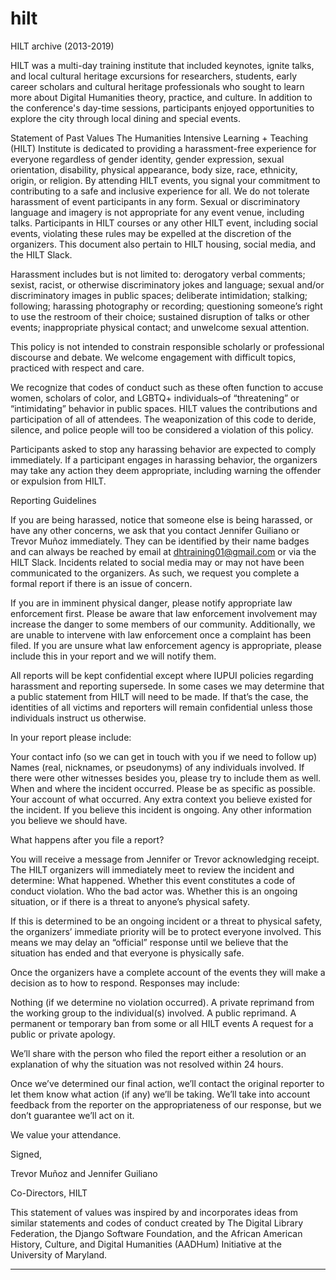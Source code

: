 # hilt
HILT archive (2013-2019)

HILT was a multi-day training institute that included keynotes, ignite talks, and local cultural heritage excursions for researchers, students, early career scholars and cultural heritage professionals who sought to learn more about Digital Humanities theory, practice, and culture. In addition to the conference's day-time sessions, participants enjoyed opportunities to explore the city through local dining and special events.

Statement of Past Values
The Humanities Intensive Learning + Teaching (HILT) Institute is dedicated to providing a harassment-free experience for everyone regardless of gender identity, gender expression, sexual orientation, disability, physical appearance, body size, race, ethnicity, origin, or religion. By attending HILT events, you signal your commitment to contributing to a safe and inclusive experience for all. We do not tolerate harassment of event participants in any form. Sexual or discriminatory language and imagery is not appropriate for any event venue, including talks. Participants in HILT courses or any other HILT event, including social events, violating these rules may be expelled at the discretion of the organizers. This document also pertain to HILT housing, social media, and the HILT Slack.

Harassment includes but is not limited to: derogatory verbal comments; sexist, racist, or otherwise discriminatory jokes and language; sexual and/or discriminatory images in public spaces; deliberate intimidation; stalking; following; harassing photography or recording; questioning someone’s right to use the restroom of their choice; sustained disruption of talks or other events; inappropriate physical contact; and unwelcome sexual attention.

This policy is not intended to constrain responsible scholarly or professional discourse and debate. We welcome engagement with difficult topics, practiced with respect and care.

We recognize that codes of conduct such as these often function to accuse women, scholars of color, and LGBTQ+ individuals–of “threatening” or “intimidating” behavior in public spaces. HILT values the contributions and participation of all of attendees. The weaponization of this code to deride, silence, and police people will too be considered a violation of this policy.

Participants asked to stop any harassing behavior are expected to comply immediately. If a participant engages in harassing behavior, the organizers may take any action they deem appropriate, including warning the offender or expulsion from HILT.

Reporting Guidelines

If you are being harassed, notice that someone else is being harassed, or have any other concerns, we ask that you contact Jennifer Guiliano or Trevor Muñoz immediately. They can be identified by their name badges and can always be reached by email at dhtraining01@gmail.com or via the HILT Slack. Incidents related to social media may or may not have been communicated to the organizers. As such, we request you complete a formal report if there is an issue of concern.

If you are in imminent physical danger, please notify appropriate law enforcement first. Please be aware that law enforcement involvement may increase the danger to some members of our community. Additionally, we are unable to intervene with law enforcement once a complaint has been filed. If you are unsure what law enforcement agency is appropriate, please include this in your report and we will notify them.

All reports will be kept confidential except where IUPUI policies regarding harassment and reporting supersede. In some cases we may determine that a public statement from HILT will need to be made. If that’s the case, the identities of all victims and reporters will remain confidential unless those individuals instruct us otherwise.

In your report please include:

Your contact info (so we can get in touch with you if we need to follow up)
Names (real, nicknames, or pseudonyms) of any individuals involved. If there were other witnesses besides you, please try to include them as well.
When and where the incident occurred. Please be as specific as possible.
Your account of what occurred.
Any extra context you believe existed for the incident.
If you believe this incident is ongoing.
Any other information you believe we should have.

What happens after you file a report?

You will receive a message from Jennifer or Trevor acknowledging receipt. The HILT organizers will immediately meet to review the incident and determine:
What happened.
Whether this event constitutes a code of conduct violation.
Who the bad actor was.
Whether this is an ongoing situation, or if there is a threat to anyone’s physical safety.

If this is determined to be an ongoing incident or a threat to physical safety, the organizers’ immediate priority will be to protect everyone involved. This means we may delay an “official” response until we believe that the situation has ended and that everyone is physically safe.

Once the organizers have a complete account of the events they will make a decision as to how to respond. Responses may include:

Nothing (if we determine no violation occurred).
A private reprimand from the working group to the individual(s) involved.
A public reprimand.
A permanent or temporary ban from some or all HILT events
A request for a public or private apology.

We’ll share with the person who filed the report either a resolution or an explanation of why the situation was not resolved within 24 hours.

Once we’ve determined our final action, we’ll contact the original reporter to let them know what action (if any) we’ll be taking. We’ll take into account feedback from the reporter on the appropriateness of our response, but we don’t guarantee we’ll act on it.

We value your attendance.

Signed,

Trevor Muñoz and Jennifer Guiliano

Co-Directors, HILT




This statement of values was inspired by and incorporates ideas from similar statements and codes of conduct created by The Digital Library Federation, the Django Software Foundation, and the African American History, Culture, and Digital Humanities (AADHum) Initiative at the University of Maryland.

-----

